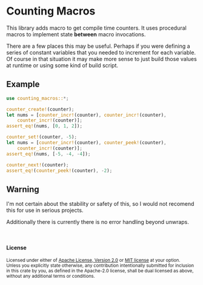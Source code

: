 # Counting Macros

This library adds macro to get compile time counters.
It uses procedural macros to implement state **between** macro invocations.

There are a few places this may be useful.
Perhaps if you were defining a series of constant variables that you needed to
increment for each variable.
Of course in that situation it may make more sense to just build those values
at runtime or using some kind of build script.

## Example
```rust
use counting_macros::*;

counter_create!(counter);
let nums = [counter_incr!(counter), counter_incr!(counter),
    counter_incr!(counter)];
assert_eq!(nums, [0, 1, 2]);

counter_set!(counter, -5);
let nums = [counter_incr!(counter), counter_peek!(counter),
    counter_incr!(counter)];
assert_eq!(nums, [-5, -4, -4]);

counter_next!(counter);
assert_eq!(counter_peek!(counter), -2);
```

## Warning
I'm not certain about the stability or safety of this, so I would not
recomend this for use in serious projects.

Additionally there is currently there is no error handling beyond unwraps.

<br>

#### License

<sup>
Licensed under either of <a href="LICENSE-APACHE">Apache License, Version
2.0</a> or <a href="LICENSE-MIT">MIT license</a> at your option.
</sup>

<br>

<sub>
Unless you explicitly state otherwise, any contribution intentionally submitted
for inclusion in this crate by you, as defined in the Apache-2.0 license, shall
be dual licensed as above, without any additional terms or conditions.
</sub>
